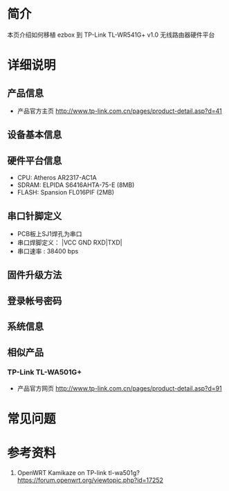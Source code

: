 # 简介 #

本页介绍如何移植 ezbox 到 TP-Link TL-WR541G+ v1.0 无线路由器硬件平台


# 详细说明 #

## 产品信息 ##
  * 产品官方主页 <a href='http://www.tp-link.com.cn/pages/product-detail.asp?d=41'><a href='http://www.tp-link.com.cn/pages/product-detail.asp?d=41'>http://www.tp-link.com.cn/pages/product-detail.asp?d=41</a></a>

## 设备基本信息 ##

## 硬件平台信息 ##
  * CPU: Atheros AR2317-AC1A
  * SDRAM: ELPIDA S6416AHTA-75-E (8MB)
  * FLASH: Spansion FL016PIF (2MB)

## 串口针脚定义 ##
  * PCB板上SJ1焊孔为串口
  * 串口焊脚定义： |VCC GND RXD|TXD|
  * 串口速率 : 38400 bps

## 固件升级方法 ##

## 登录帐号密码 ##

## 系统信息 ##

## 相似产品 ##
### TP-Link TL-WA501G+ ###
  * 产品官方网页 <a href='http://www.tp-link.com.cn/pages/product-detail.asp?d=91'><a href='http://www.tp-link.com.cn/pages/product-detail.asp?d=91'>http://www.tp-link.com.cn/pages/product-detail.asp?d=91</a></a>

# 常见问题 #

# 参考资料 #
  1. OpenWRT Kamikaze on TP-link tl-wa501g? <a href='https://forum.openwrt.org/viewtopic.php?id=17252'><a href='https://forum.openwrt.org/viewtopic.php?id=17252'>https://forum.openwrt.org/viewtopic.php?id=17252</a></a>